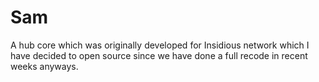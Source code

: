 # Sam

A hub core which was originally developed for Insidious network which I have decided to open source since we have done a full recode in recent weeks anyways.
